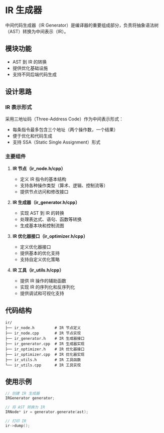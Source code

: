 # IR 生成器

中间代码生成器（IR Generator）是编译器的重要组成部分，负责将抽象语法树（AST）转换为中间表示（IR）。

## 模块功能

- AST 到 IR 的转换
- 提供优化基础设施
- 支持不同后端代码生成

## 设计思路

### IR 表示形式

采用三地址码（Three-Address Code）作为中间表示形式：
- 每条指令最多包含三个地址（两个操作数，一个结果）
- 便于优化和代码生成
- 支持 SSA（Static Single Assignment）形式

### 主要组件

1. **IR 节点（ir_node.h/cpp）**
   - 定义 IR 指令的基本结构
   - 支持各种操作类型（算术、逻辑、控制流等）
   - 提供节点访问和修改接口

2. **IR 生成器（ir_generator.h/cpp）**
   - 实现 AST 到 IR 的转换
   - 处理表达式、语句、函数等转换
   - 生成基本块和控制流图

3. **IR 优化器接口（ir_optimizer.h/cpp）**
   - 定义优化器接口
   - 提供基本的优化支持
   - 支持自定义优化策略

4. **IR 工具（ir_utils.h/cpp）**
   - 提供 IR 操作的辅助函数
   - 实现 IR 的序列化和反序列化
   - 提供调试和可视化支持

## 代码结构
```
ir/
├── ir_node.h         # IR 节点定义
├── ir_node.cpp       # IR 节点实现
├── ir_generator.h    # IR 生成器接口
├── ir_generator.cpp  # IR 生成器实现
├── ir_optimizer.h    # IR 优化器接口
├── ir_optimizer.cpp  # IR 优化器实现
├── ir_utils.h        # IR 工具函数
└── ir_utils.cpp      # IR 工具实现
```

## 使用示例

```cpp
// 创建 IR 生成器
IRGenerator generator;

// 将 AST 转换为 IR
IRNode* ir = generator.generate(ast);

// 打印 IR
ir->dump();
```